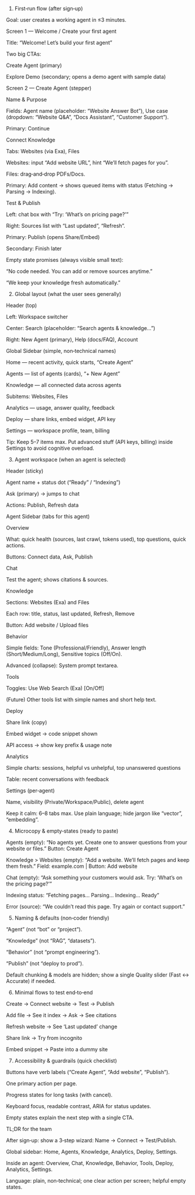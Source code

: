 1. First‑run flow (after sign‑up)

Goal: user creates a working agent in ≤3 minutes.

Screen 1 — Welcome / Create your first agent

Title: “Welcome! Let’s build your first agent”

Two big CTAs:

Create Agent (primary)

Explore Demo (secondary; opens a demo agent with sample data)

Screen 2 — Create Agent (stepper)

Name & Purpose

Fields: Agent name (placeholder: “Website Answer Bot”), Use case (dropdown: “Website Q&A”, “Docs Assistant”, “Customer Support”).

Primary: Continue

Connect Knowledge

Tabs: Websites (via Exa), Files

Websites: input “Add website URL”, hint “We’ll fetch pages for you”.

Files: drag‑and‑drop PDFs/Docs.

Primary: Add content → shows queued items with status (Fetching → Parsing → Indexing).

Test & Publish

Left: chat box with “Try: ‘What’s on pricing page?’”

Right: Sources list with “Last updated”, “Refresh”.

Primary: Publish (opens Share/Embed)

Secondary: Finish later

Empty state promises (always visible small text):

“No code needed. You can add or remove sources anytime.”

“We keep your knowledge fresh automatically.”

2. Global layout (what the user sees generally)

Header (top)

Left: Workspace switcher

Center: Search (placeholder: “Search agents & knowledge…”)

Right: New Agent (primary), Help (docs/FAQ), Account

Global Sidebar (simple, non‑technical names)

Home — recent activity, quick starts, “Create Agent”

Agents — list of agents (cards), “+ New Agent”

Knowledge — all connected data across agents

Subitems: Websites, Files

Analytics — usage, answer quality, feedback

Deploy — share links, embed widget, API key

Settings — workspace profile, team, billing

Tip: Keep 5–7 items max. Put advanced stuff (API keys, billing) inside Settings to avoid cognitive overload.

3. Agent workspace (when an agent is selected)

Header (sticky)

Agent name + status dot (“Ready” / “Indexing”)

Ask (primary) → jumps to chat

Actions: Publish, Refresh data

Agent Sidebar (tabs for this agent)

Overview

What: quick health (sources, last crawl, tokens used), top questions, quick actions.

Buttons: Connect data, Ask, Publish

Chat

Test the agent; shows citations & sources.

Knowledge

Sections: Websites (Exa) and Files

Each row: title, status, last updated, Refresh, Remove

Button: Add website / Upload files

Behavior

Simple fields: Tone (Professional/Friendly), Answer length (Short/Medium/Long), Sensitive topics (Off/On).

Advanced (collapse): System prompt textarea.

Tools

Toggles: Use Web Search (Exa) [On/Off]

(Future) Other tools list with simple names and short help text.

Deploy

Share link (copy)

Embed widget → code snippet shown

API access → show key prefix & usage note

Analytics

Simple charts: sessions, helpful vs unhelpful, top unanswered questions

Table: recent conversations with feedback

Settings (per‑agent)

Name, visibility (Private/Workspace/Public), delete agent

Keep it calm: 6–8 tabs max. Use plain language; hide jargon like “vector”, “embedding”.

4. Microcopy & empty‑states (ready to paste)

Agents (empty):
“No agents yet. Create one to answer questions from your website or files.”
Button: Create Agent

Knowledge > Websites (empty):
“Add a website. We’ll fetch pages and keep them fresh.”
Field: example.com | Button: Add website

Chat (empty):
“Ask something your customers would ask. Try: ‘What’s on the pricing page?’”

Indexing status:
“Fetching pages… Parsing… Indexing… Ready”

Error (source):
“We couldn’t read this page. Try again or contact support.”

5. Naming & defaults (non‑coder friendly)

“Agent” (not “bot” or “project”).

“Knowledge” (not “RAG”, “datasets”).

“Behavior” (not “prompt engineering”).

“Publish” (not “deploy to prod”).

Default chunking & models are hidden; show a single Quality slider (Fast ↔ Accurate) if needed.

6. Minimal flows to test end‑to‑end

Create → Connect website → Test → Publish

Add file → See it index → Ask → See citations

Refresh website → See ‘Last updated’ change

Share link → Try from incognito

Embed snippet → Paste into a dummy site

7. Accessibility & guardrails (quick checklist)

Buttons have verb labels (“Create Agent”, “Add website”, “Publish”).

One primary action per page.

Progress states for long tasks (with cancel).

Keyboard focus, readable contrast, ARIA for status updates.

Empty states explain the next step with a single CTA.

TL;DR for the team

After sign‑up: show a 3‑step wizard: Name → Connect → Test/Publish.

Global sidebar: Home, Agents, Knowledge, Analytics, Deploy, Settings.

Inside an agent: Overview, Chat, Knowledge, Behavior, Tools, Deploy, Analytics, Settings.

Language: plain, non‑technical; one clear action per screen; helpful empty states.
